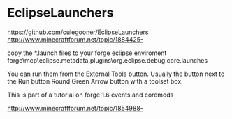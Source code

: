 EclipseLaunchers
================

https://github.com/culegooner/EclipseLaunchers
http://www.minecraftforum.net/topic/1884425-

copy the *.launch files to your forge eclipse enviroment
forge\mcp\eclipse\.metadata\.plugins\org.eclipse.debug.core\.launches

You can run them from the External Tools button. Usually the button next to the Run button
Round Green Arrow button with a toolset box.
 

This is part of a tutorial on forge 1.6 events and coremods

http://www.minecraftforum.net/topic/1854988-
